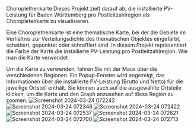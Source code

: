 Choroplethenkarte
Dieses Projekt zielt darauf ab, die installierte PV-Leistung für Baden Württemberg
pro Postleitzahlregion als Choropletenkarte zu visualisieren.

Eine Choroplethenkarte ist eine thematische Karte, bei der die Gebiete im Verhältnis zur
Verteilungsdichte des thematischen Objektes eingefärbt, schattiert, gepunktet oder schraffiert sind.
In diesem Projekt repräsentiert die Farbe der Karte die installierte PV-Leistung pro Postleitzahlregion.
Wie man die Karte verwendet

Um die Karte zu verwenden, fahren Sie mit der Maus über die verschiedenen Regionen.
Ein Popup-Fenster wird angezeigt, das Informationen über die installierte PV-Leistung
(Brutto und Netto) für die jeweilige Ortsteil enthält. Sie können auch auf die ausgewählte
Ortsteile klicken, um die Karte und den Graph anzusehen auf diese Region zu zoomen. 
![Screenshot 2024-03-24 072242](https://github.com/leilanilr/pv-kataster/assets/161704838/5bb7ad3f-22e2-4337-8f0f-dfa32c180f9d)
![Screenshot 2024-03-24 072346](https://github.com/leilanilr/pv-kataster/assets/161704838/d15bbfff-81a6-4c9d-8063-cc65255f044b)
![Screenshot 2024-03-24 072422](https://github.com/leilanilr/pv-kataster/assets/161704838/51b44f04-d0e1-4879-9879-3f2345f3e5ac)
![Screenshot 2024-03-24 072537](https://github.com/leilanilr/pv-kataster/assets/161704838/c92e4102-fe32-4651-85ba-b14f41de701b)
![Screenshot 2024-03-24 072621](https://github.com/leilanilr/pv-kataster/assets/161704838/da7a9c04-e73e-4ccc-a132-4300423f3a02)
![Screenshot 2024-03-24 072700](https://github.com/leilanilr/pv-kataster/assets/161704838/314ce4ac-0b40-4cb0-9453-c52dfc5b3a0f)
![Screenshot 2024-03-24 072713](https://github.com/leilanilr/pv-kataster/assets/161704838/7e4d13ed-9eb1-4b68-b8b1-46b0c45f509d)
